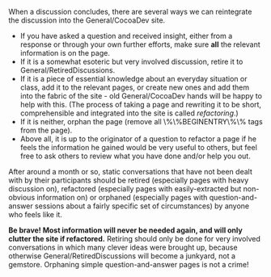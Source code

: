 When a discussion concludes, there are several ways we can reintegrate the discussion into the General/CocoaDev site. 
* If you have asked a question and received insight, either from a response or through your own further efforts, make sure **all** the relevant information is on the page.
* If it is a somewhat esoteric but very involved discussion, retire it to General/RetiredDiscussions.
* If it is a piece of essential knowledge about an everyday situation or class, add it to the relevant pages, or create new ones and add them into the fabric of the site - old General/CocoaDev hands will be happy to help with this. (The process of taking a page and rewriting it to be short, comprehensible and integrated into the site is called *refactoring*.)
* If it is neither, orphan the page (remove all \\%\\%BEGINENTRY\\%\\% tags from the page).
* Above all, it is up to the originator of a question to refactor a page if he feels the information he gained would be very useful to others, but feel free to ask others to review what you have done and/or help you out.


After around a month or so, static conversations that have not been dealt with by their participants should be retired (especially pages with heavy discussion on), refactored (especially pages with easily-extracted but non-obvious information on) or orphaned (especially pages with question-and-answer sessions about a fairly specific set of circumstances) by anyone who feels like it.

**Be brave! Most information will never be needed again, and will only clutter the site if refactored.** Retiring should only be done for very involved conversations in which many clever ideas were brought up, because otherwise General/RetiredDiscussions will become a junkyard, not a gemstore. Orphaning simple question-and-answer pages is not a crime!